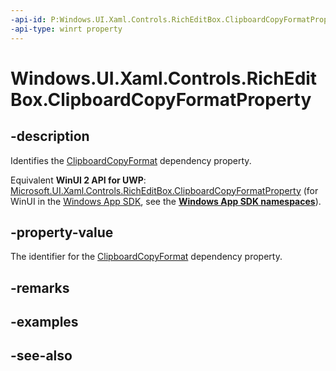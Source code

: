 ```yaml
---
-api-id: P:Windows.UI.Xaml.Controls.RichEditBox.ClipboardCopyFormatProperty
-api-type: winrt property
---
```


<!-- Property syntax
public Windows.UI.Xaml.DependencyProperty ClipboardCopyFormatProperty { get; }
-->

# Windows.UI.Xaml.Controls.RichEditBox.ClipboardCopyFormatProperty

## -description
Identifies the [ClipboardCopyFormat](richeditbox_clipboardcopyformat.md) dependency property.

Equivalent **WinUI 2 API for UWP**: [Microsoft.UI.Xaml.Controls.RichEditBox.ClipboardCopyFormatProperty](/windows/winui/api/microsoft.ui.xaml.controls.richeditbox.clipboardcopyformatproperty) (for WinUI in the [Windows App SDK](/windows/apps/windows-app-sdk/), see the **[Windows App SDK namespaces](/windows/windows-app-sdk/api/winrt/)**).

## -property-value
The identifier for the [ClipboardCopyFormat](richeditbox_clipboardcopyformat.md) dependency property.

## -remarks

## -examples

## -see-also
